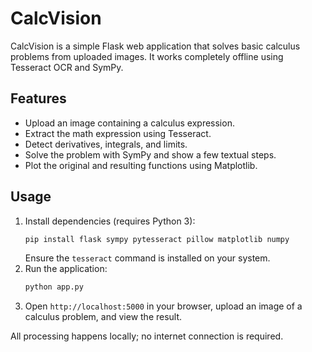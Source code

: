 # CalcVision

CalcVision is a simple Flask web application that solves basic calculus problems from uploaded images. It works completely offline using Tesseract OCR and SymPy.

## Features
- Upload an image containing a calculus expression.
- Extract the math expression using Tesseract.
- Detect derivatives, integrals, and limits.
- Solve the problem with SymPy and show a few textual steps.
- Plot the original and resulting functions using Matplotlib.

## Usage
1. Install dependencies (requires Python 3):
   ```bash
   pip install flask sympy pytesseract pillow matplotlib numpy
   ```
   Ensure the `tesseract` command is installed on your system.
2. Run the application:
   ```bash
   python app.py
   ```
3. Open `http://localhost:5000` in your browser, upload an image of a calculus problem, and view the result.

All processing happens locally; no internet connection is required.

